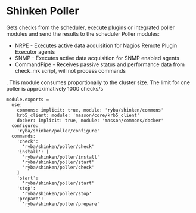 
# Shinken Poller

Gets checks from the scheduler, execute plugins or integrated poller modules and
send the results to the scheduler
Poller modules:

*   NRPE - Executes active data acquisition for Nagios Remote Plugin Executor agents
*   SNMP - Executes active data acquisition for SNMP enabled agents
*   CommandPipe - Receives passive status and performance data from check_mk script,
will not process commands

.
This module consumes proportionally to the cluster size. The limit for one poller
is approximatively 1000 checks/s

    module.exports =
      use:
        commons: implicit: true, module: 'ryba/shinken/commons'
        krb5_client: module: 'masson/core/krb5_client'
        docker: implicit: true, module: 'masson/commons/docker'
      configure:
        'ryba/shinken/poller/configure'
      commands:
        'check':
          'ryba/shinken/poller/check'
        'install': [
          'ryba/shinken/poller/install'
          'ryba/shinken/poller/start'
          'ryba/shinken/poller/check'
        ]
        'start':
          'ryba/shinken/poller/start'
        'stop':
          'ryba/shinken/poller/stop'
        'prepare':
          'ryba/shinken/poller/prepare'
